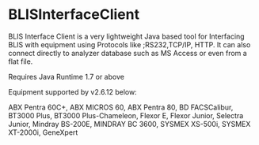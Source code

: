 # BLISInterfaceClient
BLIS Interface Client is a very lightweight Java based tool for Interfacing BLIS with equipment using Protocols like ;RS232,TCP/IP, HTTP. It can also connect directly to analyzer database such as MS Access or even from a flat file.

Requires Java Runtime 1.7 or above

Equipment supported by v2.6.12 below:

ABX Pentra 60C+,
ABX MICROS 60,
ABX Pentra 80,
BD FACSCalibur,
BT3000 Plus,
BT3000 Plus-Chameleon,
Flexor E,
Flexor Junior,
Selectra Junior,
Mindray BS-200E,
MINDRAY BC 3600,
SYSMEX XS-500i,
SYSMEX XT-2000i,
GeneXpert
